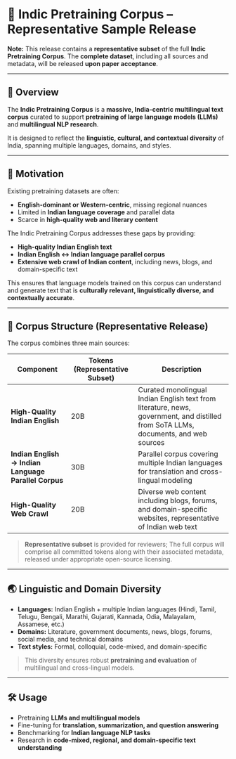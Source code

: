 

# 📂 Indic Pretraining Corpus – Representative Sample Release

**Note:** This release contains a **representative subset** of the full **Indic Pretraining Corpus**. The **complete dataset**, including all sources and metadata, will be released **upon paper acceptance**.

---

## 🧭 Overview

The **Indic Pretraining Corpus** is a **massive, India-centric multilingual text corpus** curated to support **pretraining of large language models (LLMs)** and **multilingual NLP research**.

It is designed to reflect the **linguistic, cultural, and contextual diversity** of India, spanning multiple languages, domains, and styles.

---

## 🎯 Motivation

Existing pretraining datasets are often:

* **English-dominant or Western-centric**, missing regional nuances
* Limited in **Indian language coverage** and parallel data
* Scarce in **high-quality web and literary content**

The Indic Pretraining Corpus addresses these gaps by providing:

* **High-quality Indian English text**
* **Indian English ↔ Indian language parallel corpus**
* **Extensive web crawl of Indian content**, including news, blogs, and domain-specific text

This ensures that language models trained on this corpus can understand and generate text that is **culturally relevant, linguistically diverse, and contextually accurate**.

---

## 🧩 Corpus Structure (Representative Release)

The corpus combines three main sources:

| Component                                            | Tokens (Representative Subset) | Description                                                                                                  |
| ---------------------------------------------------- | ------------------------------ | ------------------------------------------------------------------------------------------------------------ |
| **High-Quality Indian English**                      | 20B                            | Curated monolingual Indian English text from literature, news, government, and distilled from SoTA LLMs, documents, and web sources         |
| **Indian English → Indian Language Parallel Corpus** | 30B                            | Parallel corpus covering multiple Indian languages for translation and cross-lingual modeling                |
| **High-Quality Web Crawl**                           | 20B                            | Diverse web content including blogs, forums, and domain-specific websites, representative of Indian web text |

> **Representative subset** is provided for reviewers; The full corpus will comprise all committed tokens along with their associated metadata, released under appropriate open-source licensing.

---

## 🌏 Linguistic and Domain Diversity

* **Languages:** Indian English + multiple Indian languages (Hindi, Tamil, Telugu, Bengali, Marathi, Gujarati, Kannada, Odia, Malayalam, Assamese, etc.)
* **Domains:** Literature, government documents, news, blogs, forums, social media, and technical domains
* **Text styles:** Formal, colloquial, code-mixed, and domain-specific

> This diversity ensures robust **pretraining and evaluation** of multilingual and cross-lingual models.

---

## 🛠️ Usage

* Pretraining **LLMs and multilingual models**
* Fine-tuning for **translation, summarization, and question answering**
* Benchmarking for **Indian language NLP tasks**
* Research in **code-mixed, regional, and domain-specific text understanding**

